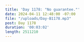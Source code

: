 ```yaml
---
title: 'Day 1178: "No guarantee."'
date: 2024-04-11 12:48:00 -07:00
file: "/uploads/Day-B1178.mp3"
post: Day 1178
duration: '00:03:02'
length: 2511210
---
```

